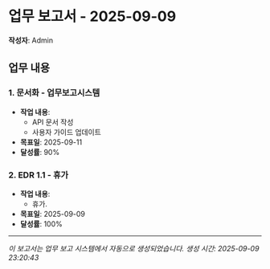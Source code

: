 # 업무 보고서 - 2025-09-09

**작성자**: Admin

## 업무 내용

### 1. 문서화 - 업무보고시스템

- **작업 내용**:
  - API 문서 작성
  - 사용자 가이드 업데이트
- **목표일**: 2025-09-11
- **달성률**: 90%

### 2. EDR 1.1 - 휴가

- **작업 내용**:
  - 휴가.
- **목표일**: 2025-09-09
- **달성률**: 100%

---

*이 보고서는 업무 보고 시스템에서 자동으로 생성되었습니다.*
*생성 시간: 2025-09-09 23:20:43*
